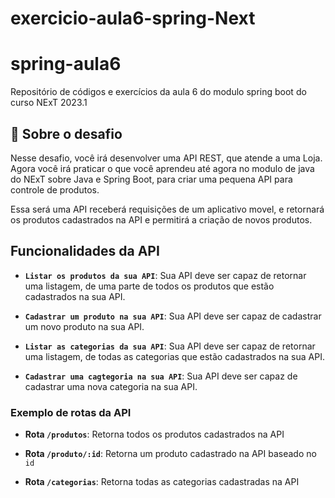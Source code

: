 # exercicio-aula6-spring-Next


# spring-aula6
Repositório de códigos e exercícios da aula 6 do modulo spring boot do curso NExT 2023.1

## :rocket: Sobre o desafio

Nesse desafio, você irá desenvolver uma API REST, que atende a uma Loja. Agora você irá praticar o que você aprendeu até agora no modulo de java do NExT sobre Java e Spring Boot, para criar uma pequena API para controle de produtos.

Essa será uma API receberá requisições de um aplicativo movel, e retornará os produtos cadastrados na API e permitirá a criação de novos produtos.

## Funcionalidades da API

- **`Listar os produtos da sua API`**: Sua API deve ser capaz de retornar uma listagem, de uma parte de todos os produtos que estão cadastrados na sua API.

- **`Cadastrar um produto na sua API`**: Sua API deve ser capaz de cadastrar um novo produto na sua API.

- **`Listar as categorias da sua API`**: Sua API deve ser capaz de retornar uma listagem, de todas as categorias que estão cadastrados na sua API.

- **`Cadastrar uma cagtegoria na sua API`**: Sua API deve ser capaz de cadastrar uma nova categoria na sua API.

### Exemplo de rotas da API

  - **Rota `/produtos`**: Retorna todos os produtos cadastrados na API

  - **Rota `/produto/:id`**: Retorna um produto cadastrado na API baseado no `id`

  - **Rota `/categorias`**: Retorna todas as categorias cadastradas na API
